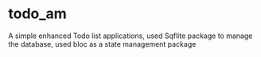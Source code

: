 # todo_am

A simple enhanced Todo list applications, used Sqflite package to manage the database, used bloc as a state management package


